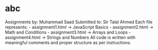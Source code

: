 # abc
Assignments by: Muhammad Saad Submitted to: Sir Talal Ahmed  Each file represents: - assignment1.html → JavaScript Basics - assignment2.html → Math and Conditions - assignment3.html → Arrays and Loops - assignment4.html → Strings and Numbers  All code is written with meaningful comments and proper structure as per instructions.

